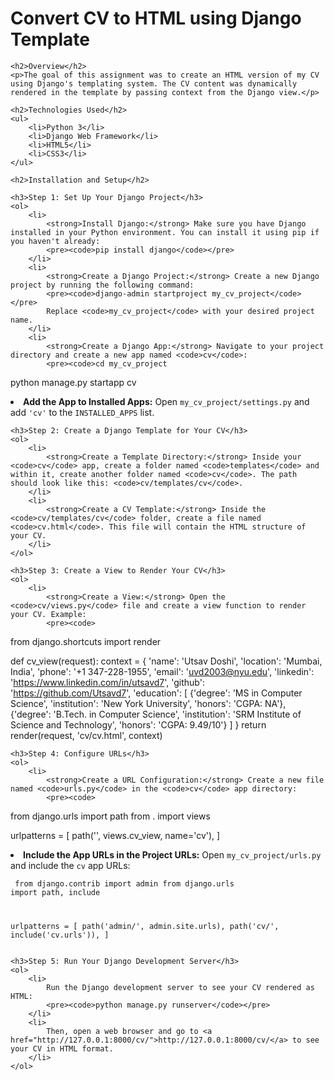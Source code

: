 <!DOCTYPE html>
<html lang="en">
<head>
    <meta charset="UTF-8">
    <meta name="viewport" content="width=device-width, initial-scale=1.0">
    <title>README for Convert CV to HTML using Django</title>
</head>
<body>
    <h1>Convert CV to HTML using Django Template</h1>

    <h2>Overview</h2>
    <p>The goal of this assignment was to create an HTML version of my CV using Django's templating system. The CV content was dynamically rendered in the template by passing context from the Django view.</p>

    <h2>Technologies Used</h2>
    <ul>
        <li>Python 3</li>
        <li>Django Web Framework</li>
        <li>HTML5</li>
        <li>CSS3</li>
    </ul>

    <h2>Installation and Setup</h2>

    <h3>Step 1: Set Up Your Django Project</h3>
    <ol>
        <li>
            <strong>Install Django:</strong> Make sure you have Django installed in your Python environment. You can install it using pip if you haven't already:
            <pre><code>pip install django</code></pre>
        </li>
        <li>
            <strong>Create a Django Project:</strong> Create a new Django project by running the following command:
            <pre><code>django-admin startproject my_cv_project</code></pre>
            Replace <code>my_cv_project</code> with your desired project name.
        </li>
        <li>
            <strong>Create a Django App:</strong> Navigate to your project directory and create a new app named <code>cv</code>:
            <pre><code>cd my_cv_project
python manage.py startapp cv</code></pre>
        </li>
        <li>
            <strong>Add the App to Installed Apps:</strong> Open <code>my_cv_project/settings.py</code> and add <code>'cv'</code> to the <code>INSTALLED_APPS</code> list.
        </li>
    </ol>

    <h3>Step 2: Create a Django Template for Your CV</h3>
    <ol>
        <li>
            <strong>Create a Template Directory:</strong> Inside your <code>cv</code> app, create a folder named <code>templates</code> and within it, create another folder named <code>cv</code>. The path should look like this: <code>cv/templates/cv</code>.
        </li>
        <li>
            <strong>Create a CV Template:</strong> Inside the <code>cv/templates/cv</code> folder, create a file named <code>cv.html</code>. This file will contain the HTML structure of your CV.
        </li>
    </ol>

    <h3>Step 3: Create a View to Render Your CV</h3>
    <ol>
        <li>
            <strong>Create a View:</strong> Open the <code>cv/views.py</code> file and create a view function to render your CV. Example:
            <pre><code>
from django.shortcuts import render

def cv_view(request):
    context = {
        'name': 'Utsav Doshi',
        'location': 'Mumbai, India',
        'phone': '+1 347-228-1955',
        'email': 'uvd2003@nyu.edu',
        'linkedin': 'https://www.linkedin.com/in/utsavd7',
        'github': 'https://github.com/Utsavd7',
        'education': [
            {'degree': 'MS in Computer Science', 'institution': 'New York University', 'honors': 'CGPA: NA'},
            {'degree': 'B.Tech. in Computer Science', 'institution': 'SRM Institute of Science and Technology', 'honors': 'CGPA: 9.49/10'}
        ]
    }
    return render(request, 'cv/cv.html', context)
            </code></pre>
        </li>
    </ol>

    <h3>Step 4: Configure URLs</h3>
    <ol>
        <li>
            <strong>Create a URL Configuration:</strong> Create a new file named <code>urls.py</code> in the <code>cv</code> app directory:
            <pre><code>
from django.urls import path
from . import views

urlpatterns = [
    path('', views.cv_view, name='cv'),
]
            </code></pre>
        </li>
        <li>
            <strong>Include the App URLs in the Project URLs:</strong> Open <code>my_cv_project/urls.py</code> and include the <code>cv</code> app URLs:
            <pre><code>
from django.contrib import admin
from django.urls import path, include

urlpatterns = [
    path('admin/', admin.site.urls),
    path('cv/', include('cv.urls')),
]
            </code></pre>
        </li>
    </ol>

    <h3>Step 5: Run Your Django Development Server</h3>
    <ol>
        <li>
            Run the Django development server to see your CV rendered as HTML:
            <pre><code>python manage.py runserver</code></pre>
        </li>
        <li>
            Then, open a web browser and go to <a href="http://127.0.0.1:8000/cv/">http://127.0.0.1:8000/cv/</a> to see your CV in HTML format.
        </li>
    </ol>

</body>
</html>

